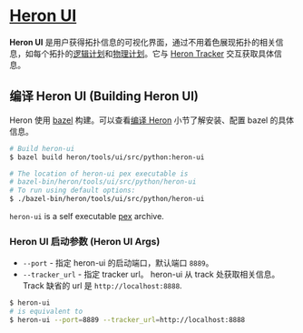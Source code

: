 # [Heron UI](http://twitter.github.io/heron/docs/operators/heron-ui/)

**Heron UI** 是用户获得拓扑信息的可视化界面，通过不用着色展现拓扑的相关信息，如每个拓扑的[逻辑计划](../Heron-Concepts/Heron-Topology.md#逻辑执行计划-logical-plan)和[物理计划](../Heron-Concepts/Heron-Topology.md#物理执行计划-physical-plan)。它与 [Heron Tracker](../Heron-Concepts/Heron-Architecture#heron-tracker) 交互获取具体信息。

## 编译 Heron UI (Building Heron UI)

Heron 使用 [bazel](http://bazel.io/) 构建。可以查看[编译 Heron](../Heron-Developers/compiling.md) 小节了解安装、配置 bazel 的具体信息。

```bash
# Build heron-ui
$ bazel build heron/tools/ui/src/python:heron-ui

# The location of heron-ui pex executable is
# bazel-bin/heron/tools/ui/src/python/heron-ui
# To run using default options:
$ ./bazel-bin/heron/tools/ui/src/python/heron-ui
```

`heron-ui` is a self executable
[pex](https://pex.readthedocs.io/en/latest/whatispex.html) archive.

### Heron UI 启动参数 (Heron UI Args)

* `--port` - 指定 heron-ui 的启动端口，默认端口 `8889`。
* `--tracker_url` - 指定 tracker url。 heron-ui 从 track 处获取相关信息。Track 缺省的 url 是 `http://localhost:8888`.

```bash
$ heron-ui
# is equivalent to
$ heron-ui --port=8889 --tracker_url=http://localhost:8888
```
